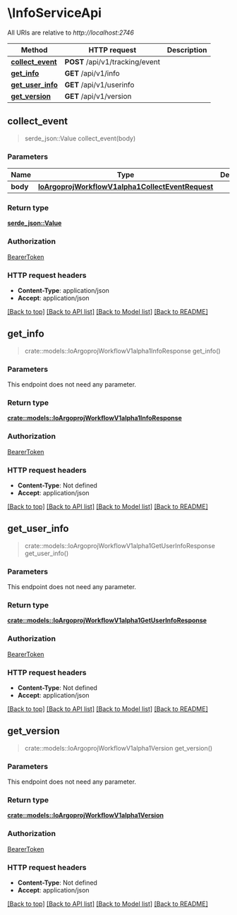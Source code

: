 # \InfoServiceApi

All URIs are relative to *http://localhost:2746*

Method | HTTP request | Description
------------- | ------------- | -------------
[**collect_event**](InfoServiceApi.md#collect_event) | **POST** /api/v1/tracking/event | 
[**get_info**](InfoServiceApi.md#get_info) | **GET** /api/v1/info | 
[**get_user_info**](InfoServiceApi.md#get_user_info) | **GET** /api/v1/userinfo | 
[**get_version**](InfoServiceApi.md#get_version) | **GET** /api/v1/version | 



## collect_event

> serde_json::Value collect_event(body)


### Parameters


Name | Type | Description  | Required | Notes
------------- | ------------- | ------------- | ------------- | -------------
**body** | [**IoArgoprojWorkflowV1alpha1CollectEventRequest**](IoArgoprojWorkflowV1alpha1CollectEventRequest.md) |  | [required] |

### Return type

[**serde_json::Value**](serde_json::Value.md)

### Authorization

[BearerToken](../README.md#BearerToken)

### HTTP request headers

- **Content-Type**: application/json
- **Accept**: application/json

[[Back to top]](#) [[Back to API list]](../README.md#documentation-for-api-endpoints) [[Back to Model list]](../README.md#documentation-for-models) [[Back to README]](../README.md)


## get_info

> crate::models::IoArgoprojWorkflowV1alpha1InfoResponse get_info()


### Parameters

This endpoint does not need any parameter.

### Return type

[**crate::models::IoArgoprojWorkflowV1alpha1InfoResponse**](io.argoproj.workflow.v1alpha1.InfoResponse.md)

### Authorization

[BearerToken](../README.md#BearerToken)

### HTTP request headers

- **Content-Type**: Not defined
- **Accept**: application/json

[[Back to top]](#) [[Back to API list]](../README.md#documentation-for-api-endpoints) [[Back to Model list]](../README.md#documentation-for-models) [[Back to README]](../README.md)


## get_user_info

> crate::models::IoArgoprojWorkflowV1alpha1GetUserInfoResponse get_user_info()


### Parameters

This endpoint does not need any parameter.

### Return type

[**crate::models::IoArgoprojWorkflowV1alpha1GetUserInfoResponse**](io.argoproj.workflow.v1alpha1.GetUserInfoResponse.md)

### Authorization

[BearerToken](../README.md#BearerToken)

### HTTP request headers

- **Content-Type**: Not defined
- **Accept**: application/json

[[Back to top]](#) [[Back to API list]](../README.md#documentation-for-api-endpoints) [[Back to Model list]](../README.md#documentation-for-models) [[Back to README]](../README.md)


## get_version

> crate::models::IoArgoprojWorkflowV1alpha1Version get_version()


### Parameters

This endpoint does not need any parameter.

### Return type

[**crate::models::IoArgoprojWorkflowV1alpha1Version**](io.argoproj.workflow.v1alpha1.Version.md)

### Authorization

[BearerToken](../README.md#BearerToken)

### HTTP request headers

- **Content-Type**: Not defined
- **Accept**: application/json

[[Back to top]](#) [[Back to API list]](../README.md#documentation-for-api-endpoints) [[Back to Model list]](../README.md#documentation-for-models) [[Back to README]](../README.md)

